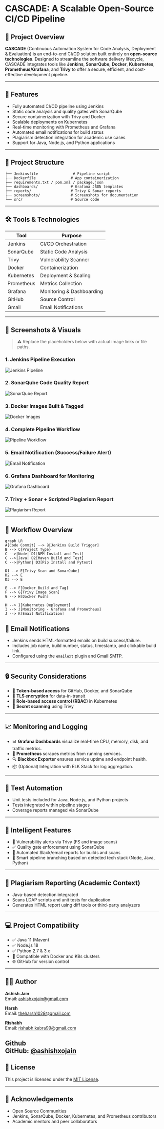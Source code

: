 # CASCADE: A Scalable Open-Source CI/CD Pipeline

## 📌 Project Overview

**CASCADE** (Continuous Automation System for Code Analysis, Deployment & Evaluation) is an end-to-end CI/CD solution built entirely on **open-source technologies**. Designed to streamline the software delivery lifecycle, CASCADE integrates tools like **Jenkins**, **SonarQube**, **Docker**, **Kubernetes**, **Prometheus/Grafana**, and **Trivy** to offer a secure, efficient, and cost-effective development pipeline.

---

## 🚀 Features

- Fully automated CI/CD pipeline using Jenkins
- Static code analysis and quality gates with SonarQube
- Secure containerization with Trivy and Docker
- Scalable deployments on Kubernetes
- Real-time monitoring with Prometheus and Grafana
- Automated email notifications for build status
- Plagiarism detection integration for academic use cases
- Support for Java, Node.js, and Python applications

---

## 📂 Project Structure

```plaintext
├── Jenkinsfile                # Pipeline script
├── Dockerfile                # App containerization
├── requirements.txt / pom.xml / package.json
├── dashboards/               # Grafana JSON templates
├── reports/                  # Trivy & Sonar reports
├── screenshots/              # Screenshots for documentation
└── src/                      # Source code
```

---

## 🛠️ Tools & Technologies

| Tool          | Purpose                          |
|---------------|----------------------------------|
| Jenkins       | CI/CD Orchestration              |
| SonarQube     | Static Code Analysis             |
| Trivy         | Vulnerability Scanner            |
| Docker        | Containerization                 |
| Kubernetes    | Deployment & Scaling             |
| Prometheus    | Metrics Collection               |
| Grafana       | Monitoring & Dashboarding        |
| GitHub        | Source Control                   |
| Gmail         | Email Notifications              |

---

## 📸 Screenshots & Visuals

> ⚠️ Replace the placeholders below with actual image links or file paths.

### 1. Jenkins Pipeline Execution  
![Jenkins Pipeline](screenshots/jenkins-pipeline.png)

### 2. SonarQube Code Quality Report  
![SonarQube Report](screenshots/sonarqube-report.png)

### 3. Docker Images Built & Tagged  
![Docker Images](screenshots/docker-images.png)

### 4. Complete Pipeline Workflow  
![Pipeline Workflow](screenshots/workflow-diagram.png)

### 5. Email Notification (Success/Failure Alert)  
![Email Notification](screenshots/email-notification.png)

### 6. Grafana Dashboard for Monitoring  
![Grafana Dashboard](screenshots/grafana-dashboard.png)

### 7. Trivy + Sonar + Scripted Plagiarism Report  
![Plagiarism Report](screenshots/plagiarism-report.png)

---
## 🔁 Workflow Overview

```mermaid
graph LR
A[Code Commit] --> B[Jenkins Build Trigger]
B --> C{Project Type}
C -->|Node| D1[NPM Install and Test]
C -->|Java| D2[Maven Build and Test]
C -->|Python| D3[Pip Install and Pytest]

D1 --> E[Trivy Scan and SonarQube]
D2 --> E
D3 --> E

E --> F[Docker Build and Tag]
F --> G[Trivy Image Scan]
G --> H[Docker Push]

H --> I[Kubernetes Deployment]
I --> J[Monitoring - Grafana and Prometheus]
J --> K[Email Notification]
```



## 📧 Email Notifications

- Jenkins sends HTML-formatted emails on build success/failure.
- Includes job name, build number, status, timestamp, and clickable build link.
- Configured using the `emailext` plugin and Gmail SMTP.

---

## 🔒 Security Considerations

- 🔐 **Token-based access** for GitHub, Docker, and SonarQube
- 🔐 **TLS encryption** for data-in-transit
- 🔐 **Role-based access control (RBAC)** in Kubernetes
- 🔐 **Secret scanning** using Trivy

---

## 📈 Monitoring and Logging

- 📊 **Grafana Dashboards** visualize real-time CPU, memory, disk, and traffic metrics.
- 🔎 **Prometheus** scrapes metrics from running services.
- 🔍 **Blackbox Exporter** ensures service uptime and endpoint health.
- 📦 (Optional) Integration with ELK Stack for log aggregation.

---

## 🧪 Test Automation

- Unit tests included for Java, Node.js, and Python projects
- Tests integrated within pipeline stages
- Coverage reports managed via SonarQube

---

## 🧠 Intelligent Features

- 🚨 Vulnerability alerts via Trivy (FS and image scans)
- ✅ Quality gate enforcement using SonarQube
- 📩 Automated Slack/email reports for builds and scans
- 🔁 Smart pipeline branching based on detected tech stack (Node, Java, Python)

---

## 📜 Plagiarism Reporting (Academic Context)

- Java-based detection integrated
- Scans LDAP scripts and unit tests for duplication
- Generates HTML report using diff tools or third-party analyzers

---

## 💻 Project Compatibility

- ✅ Java 11 (Maven)
- ✅ Node.js 18
- ✅ Python 2.7 & 3.x
- 🐳 Compatible with Docker and K8s clusters
- 🌐 GitHub for version control

---


## 🧑‍💻 Author

**Ashish Jain**  
Email: [ashishxojain@gmail.com](mailto:ashishxojain@gmail.com)  

**Harsh**  
Email: [theharsh1028@gmail.com](mailto:ashishxojain@gmail.com)  


**Rishabh**  
Email: [rishabh.kabra99@gmail.com](mailto:ashishxojain@gmail.com)  

**Github**  
GitHub: [@ashishxojain](https://github.com/ashishxojain)
---

## 📄 License

This project is licensed under the [MIT License](LICENSE).

---

## 🙏 Acknowledgements

- Open Source Communities
- Jenkins, SonarQube, Docker, Kubernetes, and Prometheus contributors
- Academic mentors and peer collaborators
